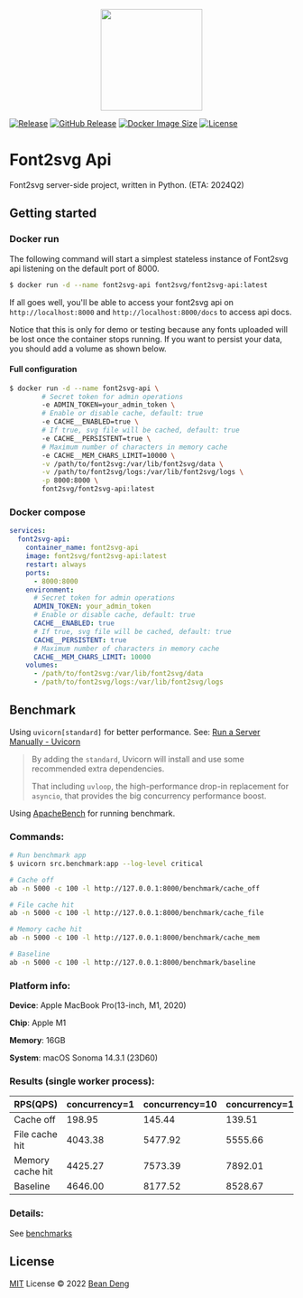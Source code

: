 <p align="center">
  <img width="180px" src="https://github.com/font2svg/font2svg/assets/1836701/bf958bc8-e375-4c09-9cb9-d7462d217dbc" />
</p>

[![Release](https://img.shields.io/github/actions/workflow/status/font2svg/font2svg-api/release.yml)](https://github.com/font2svg/font2svg-api/actions/workflows/release.yml)
[![GitHub Release](https://img.shields.io/github/v/release/font2svg/font2svg-api)](https://github.com/font2svg/font2svg-api/releases/latest)
[![Docker Image Size](https://img.shields.io/docker/image-size/font2svg/font2svg-api)](https://hub.docker.com/r/font2svg/font2svg-api)
[![License](https://img.shields.io/github/license/font2svg/font2svg-api)](https://github.com/font2svg/font2svg-api/blob/main/LICENSE)

# Font2svg Api

Font2svg server-side project, written in Python. (ETA: 2024Q2)

## Getting started

### Docker run

The following command will start a simplest stateless instance of Font2svg api listening on the default port of 8000.

```bash
$ docker run -d --name font2svg-api font2svg/font2svg-api:latest
```

If all goes well, you'll be able to access your font2svg api on `http://localhost:8000` and `http://localhost:8000/docs` to access api docs.

Notice that this is only for demo or testing because any fonts uploaded will be lost once the container stops running. If you want to persist your data, you should add a volume as shown below.

#### Full configuration

```bash
$ docker run -d --name font2svg-api \
        # Secret token for admin operations
        -e ADMIN_TOKEN=your_admin_token \
        # Enable or disable cache, default: true
        -e CACHE__ENABLED=true \
        # If true, svg file will be cached, default: true
        -e CACHE__PERSISTENT=true \
        # Maximum number of characters in memory cache
        -e CACHE__MEM_CHARS_LIMIT=10000 \
        -v /path/to/font2svg:/var/lib/font2svg/data \
        -v /path/to/font2svg/logs:/var/lib/font2svg/logs \
        -p 8000:8000 \
        font2svg/font2svg-api:latest
```

### Docker compose

```yaml
services:
  font2svg-api:
    container_name: font2svg-api
    image: font2svg/font2svg-api:latest
    restart: always
    ports:
      - 8000:8000
    environment:
      # Secret token for admin operations
      ADMIN_TOKEN: your_admin_token
      # Enable or disable cache, default: true
      CACHE__ENABLED: true
      # If true, svg file will be cached, default: true
      CACHE__PERSISTENT: true
      # Maximum number of characters in memory cache
      CACHE__MEM_CHARS_LIMIT: 10000
    volumes:
      - /path/to/font2svg:/var/lib/font2svg/data
      - /path/to/font2svg/logs:/var/lib/font2svg/logs
```

## Benchmark

Using `uvicorn[standard]` for better performance. See: [Run a Server Manually - Uvicorn](https://fastapi.tiangolo.com/deployment/manually/#install-the-server-program)

> By adding the `standard`, Uvicorn will install and use some recommended extra dependencies.
>
> That including `uvloop`, the high-performance drop-in replacement for `asyncio`, that provides the big concurrency performance boost.

Using [ApacheBench](https://httpd.apache.org/docs/2.4/programs/ab.html) for running benchmark.

### Commands:

```bash
# Run benchmark app
$ uvicorn src.benchmark:app --log-level critical

# Cache off
ab -n 5000 -c 100 -l http://127.0.0.1:8000/benchmark/cache_off

# File cache hit
ab -n 5000 -c 100 -l http://127.0.0.1:8000/benchmark/cache_file

# Memory cache hit
ab -n 5000 -c 100 -l http://127.0.0.1:8000/benchmark/cache_mem

# Baseline
ab -n 5000 -c 100 -l http://127.0.0.1:8000/benchmark/baseline
```

### Platform info:

**Device**: Apple MacBook Pro(13-inch, M1, 2020)

**Chip**: Apple M1

**Memory**: 16GB

**System**: macOS Sonoma 14.3.1 (23D60)

### Results (single worker process):

| RPS(QPS)         | concurrency=1 | concurrency=10 | concurrency=100 |
| ---------------- | ------------- | -------------- | --------------- |
| Cache off        | 198.95        | 145.44         | 139.51          |
| File cache hit   | 4043.38       | 5477.92        | 5555.66         |
| Memory cache hit | 4425.27       | 7573.39        | 7892.01         |
| Baseline         | 4646.00       | 8177.52        | 8528.67         |

### Details:

See [benchmarks](https://github.com/font2svg/font2svg-api/tree/main/benchmarks)

## License

[MIT](https://github.com/font2svg/font2svg-api/blob/main/LICENSE) License © 2022 [Bean Deng](https://github.com/HADB)

